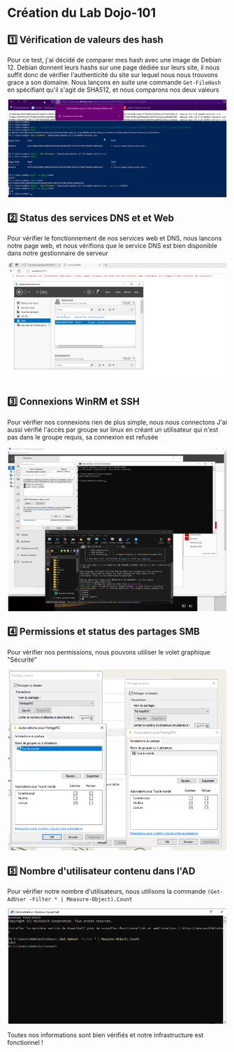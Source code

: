 # Création du Lab Dojo-101


## 1️⃣ Vérification de valeurs des hash 

Pour ce test, j'ai décidé de comparer mes hash avec une image de Debian 12.
Debian donnent leurs hashs sur une page dédiée sur leurs site, il nous suffit donc de vérifier l'authenticité du site sur lequel nous nous trouvons grace a son domaine.
Nous lançons en suite une commande `Get-FileHash` en spécifiant qu'il s'agit de SHA512, et nous comparons nos deux valeurs 

<p align="center">
    <img src="./Verification des hash.png" alt="Comparation Hash" style="width: 500px;" />
</p>

## 2️⃣ Status des services DNS et et Web

Pour vérifier le fonctionnement de nos services web et DNS, nous lancons notre page web, et nous vérifions que le service DNS est bien disponible dans notre gestionnaire de serveur 


<p align="center">
    <img src="./Status DNS et Web.png" alt="Status DNS et Web" style="width: 500px;" />
</p>

## 3️⃣ Connexions WinRM et SSH

Pour vérifier nos connexions rien de plus simple, nous nous connectons
J'ai aussi vérifié l'accès par groupe sur linux en créant un utilisateur qui n'est pas dans le groupe requis, sa connexion est refusée

<p align="center">
    <img src="./Status SSH et WinRM.png" alt="Connexions WinRM et SSH" style="width: 500px;" />
</p>

## 4️⃣ Permissions et status des partages SMB

Pour vérifier nos permissions, nous pouvons utiliser le volet graphique "Sécurité" 


<p align="center">
    <img src="./Droits SMB.png" alt="Droits SMB" style="width: 500px;" />
</p>

## 5️⃣ Nombre d'utilisateur contenu dans l'AD

Pour vérifier notre nombre d'utilisateurs, nous utilisons la commande `(Get-AdUser -Filter * | Measure-Object).Count`

<p align="center">
    <img src="./Nombre d'utilisateurs dans l'AD.png" alt="Utilisateurs AD" style="width: 500px;" />
</p>


Toutes nos informations sont bien vérifiés et notre infrastructure est fonctionnel ! 
